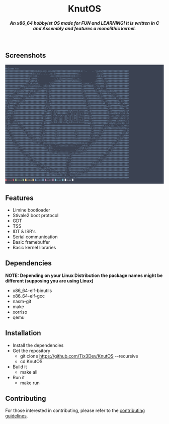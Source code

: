 <div align="center">

# KnutOS

#### _An x86_64 hobbyist OS made for FUN and LEARNING! It is written in C and Assembly and features a monolithic kernel._

</div><br/>

## Screenshots

<img src="https://github.com/Tix3Dev/KnutOS/blob/main/screenshots/KnutOS.png"> </a>

## Features

- Limine bootloader
- Stivale2 boot protocol
- GDT
- TSS
- IDT & ISR's
- Serial communication
- Basic framebuffer
- Basic kernel libraries

## Dependencies

**NOTE: Depending on your Linux Distribution the package names might be different (supposing you are using Linux)**

- x86_64-elf-binutils
- x86_64-elf-gcc
- nasm-git
- make
- xorriso
- qemu

## Installation

- Install the dependencies
- Get the repository
  - git clone https://github.com/Tix3Dev/KnutOS --recursive
  - cd KnutOS
- Build it
  - make all
- Run it
  - make run

## Contributing

For those interested in contributing, please refer to the [contributing guidelines](https://github.com/Tix3Dev/KnutOS/blob/main/CONTRIBUTING.md).
